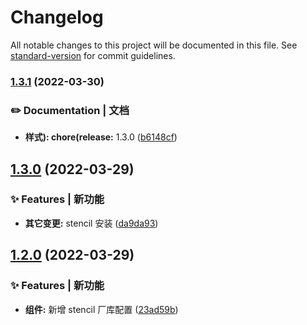 # Changelog

All notable changes to this project will be documented in this file. See [standard-version](https://github.com/conventional-changelog/standard-version) for commit guidelines.

### [1.3.1](https://github.com/LK-Champ/web-components-ui-design/compare/v1.3.0...v1.3.1) (2022-03-30)


### ✏️ Documentation | 文档

* **样式): chore(release:** 1.3.0 ([b6148cf](https://github.com/LK-Champ/web-components-ui-design/commit/b6148cf97910ea17b953970c08aa328960d4cdbe))

## [1.3.0](https://github.com/LK-Champ/web-components-ui-design/compare/v1.2.0...v1.3.0) (2022-03-29)


### ✨ Features | 新功能

* **其它变更:** stencil 安装 ([da9da93](https://github.com/LK-Champ/web-components-ui-design/commit/da9da933a82102b936352cf3a17f8d64fe76ee52))

## [1.2.0](https://github.com/LK-Champ/web-components-ui-design/compare/v1.1.1...v1.2.0) (2022-03-29)


### ✨ Features | 新功能

* **组件:** 新增 stencil 厂库配置 ([23ad59b](https://github.com/LK-Champ/web-components-ui-design/commit/23ad59ba34d36abeeeeb65e5b8518777b988b96b))
